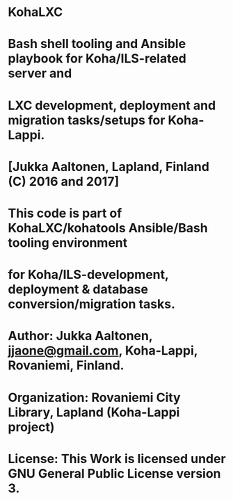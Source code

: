 # KohaLXC
 
# Bash shell tooling and Ansible playbook for Koha/ILS-related server and 
# LXC development, deployment and migration tasks/setups for Koha-Lappi. 
#       [Jukka Aaltonen, Lapland, Finland (C) 2016 and 2017]

# This code is part of KohaLXC/kohatools Ansible/Bash tooling environment
# for Koha/ILS-development, deployment & database conversion/migration tasks.
#
# Author: Jukka Aaltonen, jjaone@gmail.com, Koha-Lappi, Rovaniemi, Finland.
# Organization: Rovaniemi City Library, Lapland (Koha-Lappi project)
# 
# License: This Work is licensed under GNU General Public License version 3.

